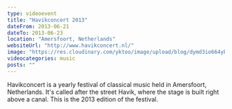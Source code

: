 ```yaml
---
type: videoevent
title: "Havikconcert 2013"
dateFrom: 2013-06-21
dateTo: 2013-06-23
location: "Amersfoort, Netherlands"
websiteUrl: "http://www.havikconcert.nl/"
image: "https://res.cloudinary.com/yktoo/image/upload/blog/dymd3io664yb1319.jpg"
videocategories: music
posts: ""
---
```


Havikconcert is a yearly festival of classical music held in Amersfoort, Netherlands. It's called after the street Havik, where the stage is built right above a canal. This is the 2013 edition of the festival.
